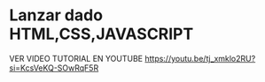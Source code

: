 # Lanzar dado HTML,CSS,JAVASCRIPT

VER VIDEO TUTORIAL EN YOUTUBE https://youtu.be/tj_xmklo2RU?si=KcsVeKQ-SOwRqF5R
